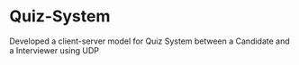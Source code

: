 # Quiz-System
Developed a client-server model for Quiz System between a Candidate and a Interviewer using UDP
